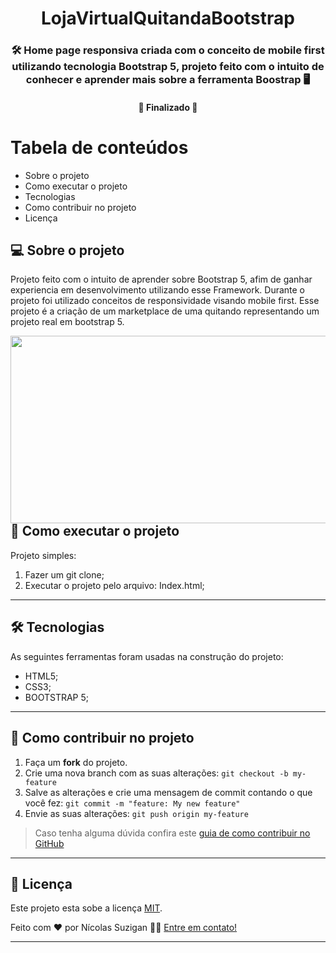 


<h1 align="center">
LojaVirtualQuitandaBootstrap
</h1>

<h3 align="center">
    🛠 Home page responsiva criada com o conceito de mobile first utilizando tecnologia Bootstrap 5, projeto feito com o intuito de conhecer e aprender mais sobre a ferramenta Boostrap 🖥️
</h3>

<h4 align="center">
	🚧 Finalizado 🚧
</h4>

Tabela de conteúdos
=================
<!--ts-->
   * Sobre o projeto
   * Como executar o projeto
   * Tecnologias
   * Como contribuir no projeto
   * Licença
   
<!--te-->


## 💻 Sobre o projeto
  Projeto feito com o intuito de aprender sobre Bootstrap 5, afim de ganhar experiencia em desenvolvimento utilizando esse Framework.
  Durante o projeto foi utilizado conceitos de responsividade visando mobile first.
  Esse projeto é a criação de um marketplace de uma quitando representando um projeto real em bootstrap 5.
  
  <img align="right" width="550" height="300" src="https://user-images.githubusercontent.com/28414038/140590271-be03ac03-45c8-479b-a60a-e4523fa23dd7.jpeg">
 
---

## 🚀 Como executar o projeto
  Projeto simples:
  
  1. Fazer um git clone;
  2. Executar o projeto pelo arquivo: Index.html;

---

## 🛠 Tecnologias

As seguintes ferramentas foram usadas na construção do projeto: 

- HTML5;
- CSS3;
- BOOTSTRAP 5;

---

## 💪 Como contribuir no projeto

1. Faça um **fork** do projeto.
2. Crie uma nova branch com as suas alterações: `git checkout -b my-feature`
3. Salve as alterações e crie uma mensagem de commit contando o que você fez: `git commit -m "feature: My new feature"`
4. Envie as suas alterações: `git push origin my-feature`
> Caso tenha alguma dúvida confira este [guia de como contribuir no GitHub](./CONTRIBUTING.md)

---
 
## 📝 Licença

Este projeto esta sobe a licença [MIT](./LICENSE).

Feito com ❤️ por Nícolas Suzigan 👋🏽 [Entre em contato!](https://www.linkedin.com/in/nicolassuzigan/)

---
